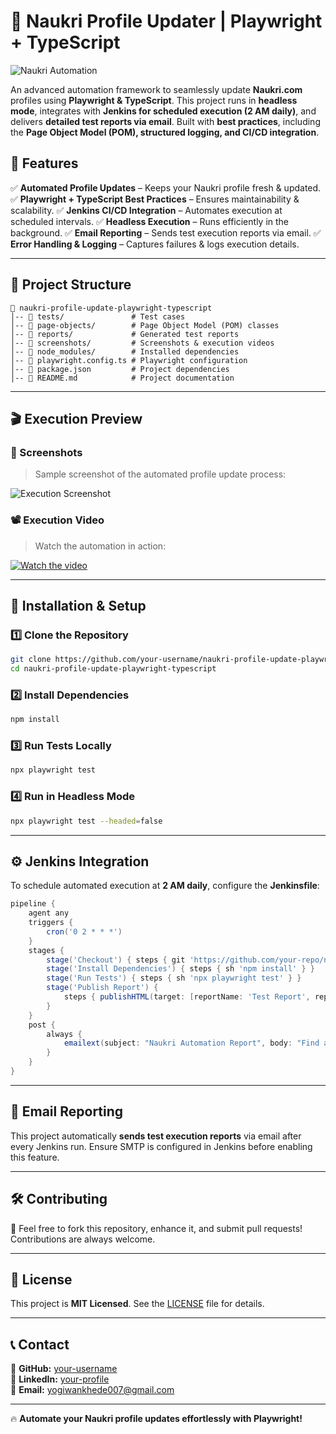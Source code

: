 # 🚀 Naukri Profile Updater | Playwright + TypeScript

![Naukri Automation](screenshots/banner.png)

An advanced automation framework to seamlessly update **Naukri.com** profiles using **Playwright & TypeScript**. This project runs in **headless mode**, integrates with **Jenkins for scheduled execution (2 AM daily)**, and delivers **detailed test reports via email**. Built with **best practices**, including the **Page Object Model (POM), structured logging, and CI/CD integration**.

## 📌 Features

✅ **Automated Profile Updates** – Keeps your Naukri profile fresh & updated.
✅ **Playwright + TypeScript Best Practices** – Ensures maintainability & scalability.
✅ **Jenkins CI/CD Integration** – Automates execution at scheduled intervals.
✅ **Headless Execution** – Runs efficiently in the background.
✅ **Email Reporting** – Sends test execution reports via email.
✅ **Error Handling & Logging** – Captures failures & logs execution details.

---

## 📂 Project Structure

```
📁 naukri-profile-update-playwright-typescript
│-- 📁 tests/               # Test cases
│-- 📁 page-objects/        # Page Object Model (POM) classes
│-- 📁 reports/             # Generated test reports
│-- 📁 screenshots/         # Screenshots & execution videos
│-- 📁 node_modules/        # Installed dependencies
│-- 📄 playwright.config.ts # Playwright configuration
│-- 📄 package.json         # Project dependencies
│-- 📄 README.md            # Project documentation
```

---

## 🎬 Execution Preview

### **📸 Screenshots**
> Sample screenshot of the automated profile update process:

![Execution Screenshot](screenshots/execution.png)

### **📽️ Execution Video**
> Watch the automation in action:

[![Watch the video](screenshots/video-thumbnail.png)](screenshots/execution.mp4)

---

## 🚀 Installation & Setup

### **1️⃣ Clone the Repository**
```sh
git clone https://github.com/your-username/naukri-profile-update-playwright-typescript.git
cd naukri-profile-update-playwright-typescript
```

### **2️⃣ Install Dependencies**
```sh
npm install
```

### **3️⃣ Run Tests Locally**
```sh
npx playwright test
```

### **4️⃣ Run in Headless Mode**
```sh
npx playwright test --headed=false
```

---

## ⚙️ Jenkins Integration

To schedule automated execution at **2 AM daily**, configure the **Jenkinsfile**:
```groovy
pipeline {
    agent any
    triggers {
        cron('0 2 * * *')
    }
    stages {
        stage('Checkout') { steps { git 'https://github.com/your-repo/naukri-profile-update-playwright-typescript.git' } }
        stage('Install Dependencies') { steps { sh 'npm install' } }
        stage('Run Tests') { steps { sh 'npx playwright test' } }
        stage('Publish Report') {
            steps { publishHTML(target: [reportName: 'Test Report', reportDir: 'playwright-report', reportFiles: 'index.html']) }
        }
    }
    post {
        always {
            emailext(subject: "Naukri Automation Report", body: "Find attached report.", attachmentsPattern: "playwright-report/index.html")
        }
    }
}
```

---

## 📧 Email Reporting

This project automatically **sends test execution reports** via email after every Jenkins run. Ensure SMTP is configured in Jenkins before enabling this feature.

---

## 🛠️ Contributing

🚀 Feel free to fork this repository, enhance it, and submit pull requests! Contributions are always welcome.

---

## 📝 License

This project is **MIT Licensed**. See the [LICENSE](LICENSE) file for details.

---

## 📞 Contact

🔹 **GitHub:** [your-username](https://github.com/yogeshwankhede007)  
🔹 **LinkedIn:** [your-profile](https://www.linkedin.com/in/ywankhede/)  
🔹 **Email:** yogiwankhede007@gmail.com  

---

🔥 **Automate your Naukri profile updates effortlessly with Playwright!**

